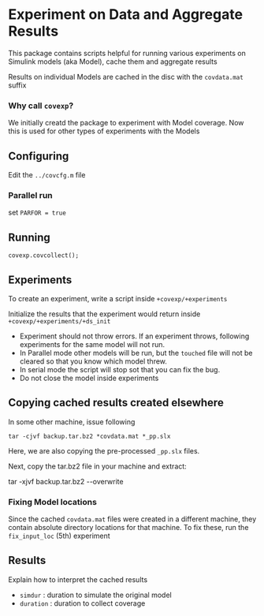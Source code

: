 # Experiment on Data and Aggregate Results

This package contains scripts helpful for running various experiments on
Simulink models (aka Model), cache them and aggregate results

Results on individual Models are cached in the disc with the `covdata.mat`
suffix

### Why call `covexp`?

We initially creatd the package to experiment with Model coverage. 
Now this is used for other types of experiments with the Models

## Configuring

Edit the `../covcfg.m` file

### Parallel run

set `PARFOR = true`

## Running

    covexp.covcollect();

## Experiments

To create an experiment, write a script inside `+covexp/+experiments`

Initialize the results that the experiment would return inside 
`+covexp/+experiments/+ds_init`

- Experiment should not throw errors. If an experiment throws, following experiments for the same model will not run.
- In Parallel mode other models will be run, but the `touched` file will not be cleared so that you know which model threw.
- In serial mode the script will stop sot that you can fix the bug.
- Do not close the model inside experiments

## Copying cached results created elsewhere

In some other machine, issue following

    tar -cjvf backup.tar.bz2 *covdata.mat *_pp.slx

Here, we are also copying the pre-processed `_pp.slx` files.

Next, copy the tar.bz2 file in your machine and extract:

  tar -xjvf backup.tar.bz2 --overwrite

### Fixing Model locations

Since the cached `covdata.mat` files were created in a different machine, 
they contain absolute directory locations for that machine. To fix these,
run the `fix_input_loc` (5th) experiment

## Results

Explain how to interpret the cached results

- `simdur` : duration to simulate the original model
- `duration` : duration to collect coverage